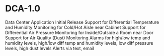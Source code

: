 # DCA-1.0
Data Center Application Initial Release
Support for Differential Temperature and Humidity Monitoring for Cold/Hot Aisle near Cabinet
Support for Differential Air Pressure Monitoring for Inside/Outside a Room near Door
Support for Air Quality (Dust) Monitoring
Alarms for high/low temp and humidity levels, high/low diff temp and humidity levels, low diff pressure levels, high dust levels
Alerts via text, email
